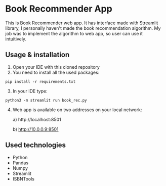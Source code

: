 # Book Recommender App
This is Book Recommender web app. It has interface made with Streamlit library, I personally haven't made the book recommendation algorithm. My job was to implement the algorithm to web app, so user can use it intuitively.

## Usage & installation
1. Open your IDE with this cloned repository
2. You need to install all the used packages:
```
pip install -r requirements.txt
```
3. In your IDE type:
```
python3 -m streamlit run book_rec.py
```
4. Web app is available on two addresses on your local network:

    a) http://localhost:8501
    
    b) http://10.0.0.9:8501
  
## Used technologies
- Python
- Pandas
- Numpy
- Streamlit
- ISBNTools
